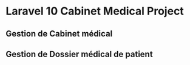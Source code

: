 # Laravel 10 Cabinet Medical Project
## Gestion de Cabinet médical 
## Gestion de Dossier médical de patient